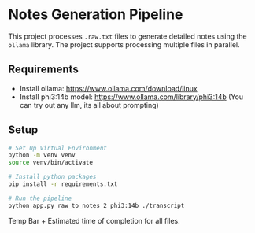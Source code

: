 # Notes Generation Pipeline

This project processes `.raw.txt` files to generate detailed notes using the `ollama` library. The project supports processing multiple files in parallel.

## Requirements

- Install ollama: https://www.ollama.com/download/linux
- Install phi3:14b model: https://www.ollama.com/library/phi3:14b (You can try out any llm, its all about prompting)

## Setup

```sh
# Set Up Virtual Environment
python -m venv venv
source venv/bin/activate

# Install python packages
pip install -r requirements.txt

# Run the pipeline
python app.py raw_to_notes 2 phi3:14b ./transcript
```
Temp Bar + Estimated time of completion for all files.
